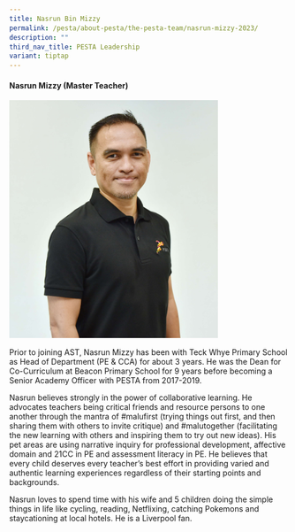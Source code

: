 ```yaml
---
title: Nasrun Bin Mizzy
permalink: /pesta/about-pesta/the-pesta-team/nasrun-mizzy-2023/
description: ""
third_nav_title: PESTA Leadership
variant: tiptap
---
```

<h4>Nasrun Mizzy (Master Teacher)</h4><div class="isomer-image-wrapper"><img style="width: 75%;" height="auto" width="100%" alt="" src="/images/Nasrul2.JPG"></div><p>Prior to joining AST, Nasrun Mizzy has been with Teck Whye Primary School as Head of Department (PE &amp; CCA) for about 3 years. He was the Dean for Co-Curriculum at Beacon Primary School for 9 years before becoming a Senior Academy Officer with PESTA from 2017-2019.</p><p>Nasrun believes strongly in the power of collaborative learning. He advocates teachers being critical friends and resource persons to one another through the mantra of #malufirst (trying things out first, and then sharing them with others to invite critique) and #malutogether (facilitating the new learning with others and inspiring them to try out new ideas). His pet areas are using narrative inquiry for professional development, affective domain and 21CC in PE and assessment literacy in PE. He believes that every child deserves every teacher’s best effort in providing varied and authentic learning experiences regardless of their starting points and backgrounds.</p><p>Nasrun loves to spend time with his wife and 5 children doing the simple things in life like cycling, reading, Netflixing, catching Pokemons and staycationing at local hotels. He is a Liverpool fan.</p>